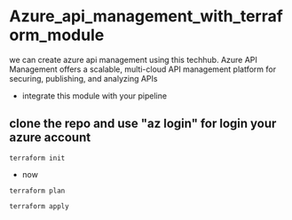 # Azure_api_management_with_terraform_module
we can create azure api management using this techhub.
Azure API Management offers a scalable, multi-cloud API management platform for securing, publishing, and analyzing APIs
* integrate this module with your pipeline
## clone the repo and use "az login" for login your azure account

```
terraform init

```

* now

```
terraform plan

terraform apply
```

